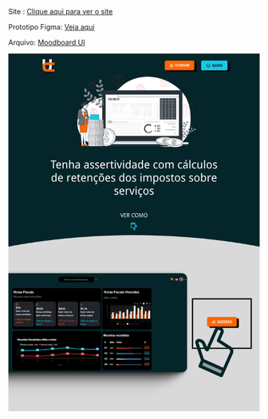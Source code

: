 Site : [Clique aqui para ver o site](https://technation-dashboarduc-suamirocha.netlify.app/)

Prototipo Figma: [Veja aqui](https://www.figma.com/proto/mQBmSROGaypBduKGe5ff1S/Dashboard-UC--%F0%9F%A4%8D?page-id=1%3A371&type=design&node-id=302-5&viewport=166%2C-3%2C0.26&t=s6cR6GYNa4pfdnn2-1&scaling=scale-down-width&mode=design)

Arquivo: [Moodboard UI](https://www.figma.com/file/mQBmSROGaypBduKGe5ff1S/Dashboard-UC--%F0%9F%A4%8D?type=design&node-id=1%3A8&mode=design&t=zpMR8eCk8KMiGtPS-1)

![Alt text](image.png)